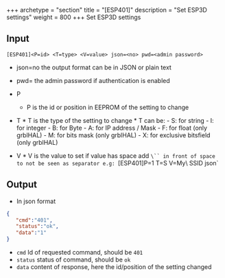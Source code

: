 +++
archetype = "section"
title = "[ESP401]"
description = "Set ESP3D settings"
weight = 800
+++
Set ESP3D settings

## Input
`[ESP401]<P=id> <T=type> <V=value> json=<no> pwd=<admin password>`

* json=no
the output format
can be in JSON or plain text

* pwd=<admin password>
the admin password if authentication is enabled

* P
    * P is the id or position in EEPROM of the setting to change

* T
      * T is the type of the setting to change
      * T can be:
        -   S: for string
        -   I: for integer
        -   B: for Byte
        -   A: for IP address / Mask
        -   F: for float (only grblHAL)
        -   M: for bits mask (only grblHAL)
        -   X: for exclusive bitsfield (only grblHAL)

* V
      * V is the value to set
      if value has space add `\`` in front of space to not be seen as separator
      e.g: `[ESP401]P=1 T=S V=My\ SSID json`

## Output

- In json format

```json
{
   "cmd":"401",
   "status":"ok",
   "data":"1"
}
```

* `cmd` Id of requested command, should be `401`
* `status` status of command, should be `ok`
* `data` content of response, here the id/position of the setting changed


